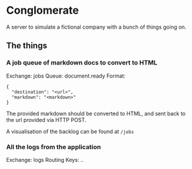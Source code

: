 # Conglomerate

A server to simulate a fictional company with a bunch of things going on.

## The things

### A job queue of markdown docs to convert to HTML

Exchange: jobs
Queue: document.ready
Format:
```
{
  "destination": "<url>",
  "markdown": "<markdown>"
}
```

The provided markdown should be converted to HTML, and sent back to the url
provided via HTTP POST.

A visualisation of the backlog can be found at `/jobs`

### All the logs from the application

Exchange: logs
Routing Keys: <app>.<type>.<level>
